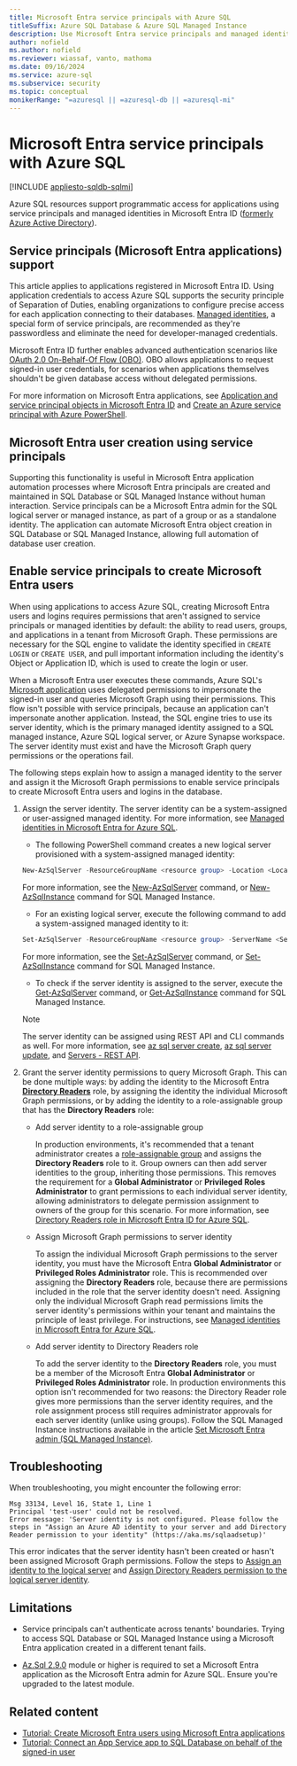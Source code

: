 ```yaml
---
title: Microsoft Entra service principals with Azure SQL
titleSuffix: Azure SQL Database & Azure SQL Managed Instance
description: Use Microsoft Entra service principals and managed identities in Azure SQL Database and Azure SQL Managed Instance
author: nofield
ms.author: nofield
ms.reviewer: wiassaf, vanto, mathoma
ms.date: 09/16/2024
ms.service: azure-sql
ms.subservice: security
ms.topic: conceptual
monikerRange: "=azuresql || =azuresql-db || =azuresql-mi"
---
```


# Microsoft Entra service principals with Azure SQL

[!INCLUDE [appliesto-sqldb-sqlmi](../includes/appliesto-sqldb-sqlmi.md)]

Azure SQL resources support programmatic access for applications using service principals and managed identities in Microsoft Entra ID ([formerly Azure Active Directory](/entra/fundamentals/new-name)).

<a name='service-principal-azure-ad-applications-support'></a>

## Service principals (Microsoft Entra applications) support

This article applies to applications registered in Microsoft Entra ID. Using application credentials to access Azure SQL supports the security principle of Separation of Duties, enabling organizations to configure precise access for each application connecting to their databases. [Managed identities](/entra/identity/managed-identities-azure-resources/overview), a special form of service principals, are recommended as they're passwordless and eliminate the need for developer-managed credentials.

Microsoft Entra ID further enables advanced authentication scenarios like [OAuth 2.0 On-Behalf-Of Flow (OBO)](/entra/identity-platform/v2-oauth2-on-behalf-of-flow). OBO allows applications to request signed-in user credentials, for scenarios when applications themselves shouldn't be given database access without delegated permissions.

For more information on Microsoft Entra applications, see [Application and service principal objects in Microsoft Entra ID](/entra/identity-platform/app-objects-and-service-principals) and [Create an Azure service principal with Azure PowerShell](/powershell/azure/create-azure-service-principal-azureps).

<a name='functionality-of-azure-ad-user-creation-using-service-principals'></a>

## Microsoft Entra user creation using service principals

Supporting this functionality is useful in Microsoft Entra application automation processes where Microsoft Entra principals are created and maintained in SQL Database or SQL Managed Instance without human interaction. Service principals can be a Microsoft Entra admin for the SQL logical server or managed instance, as part of a group or as a standalone identity. The application can automate Microsoft Entra object creation in SQL Database or SQL Managed Instance, allowing full automation of database user creation.

<a name='enable-service-principals-to-create-azure-ad-users'></a>

## Enable service principals to create Microsoft Entra users

When using applications to access Azure SQL, creating Microsoft Entra users and logins requires permissions that aren't assigned to service principals or managed identities by default: the ability to read users, groups, and applications in a tenant from Microsoft Graph. These permissions are necessary for the SQL engine to validate the identity specified in `CREATE LOGIN` or `CREATE USER`, and pull important information including the identity's Object or Application ID, which is used to create the login or user.

When a Microsoft Entra user executes these commands, Azure SQL's [Microsoft application](/troubleshoot/azure/active-directory/verify-first-party-apps-sign-in#application-ids-of-commonly-used-microsoft-applications) uses delegated permissions to impersonate the signed-in user and queries Microsoft Graph using their permissions. This flow isn't possible with service principals, because an application can't impersonate another application. Instead, the SQL engine tries to use its server identity, which is the primary managed identity assigned to a SQL managed instance, Azure SQL logical server, or Azure Synapse workspace. The server identity must exist and have the Microsoft Graph query permissions or the operations fail.

The following steps explain how to assign a managed identity to the server and assign it the Microsoft Graph permissions to enable service principals to create Microsoft Entra users and logins in the database.

1. Assign the server identity. The server identity can be a system-assigned or user-assigned managed identity. For more information, see [Managed identities in Microsoft Entra for Azure SQL](authentication-azure-ad-user-assigned-managed-identity.md).

    - The following PowerShell command creates a new logical server provisioned with a system-assigned managed identity:

    ```powershell
    New-AzSqlServer -ResourceGroupName <resource group> -Location <Location name> -ServerName <Server name> -ServerVersion "12.0" -SqlAdministratorCredentials (Get-Credential) -AssignIdentity
    ```

    For more information, see the [New-AzSqlServer](/powershell/module/az.sql/new-azsqlserver) command, or [New-AzSqlInstance](/powershell/module/az.sql/new-azsqlinstance) command for SQL Managed Instance.

    - For an existing logical server, execute the following command to add a system-assigned managed identity to it:

    ```powershell
    Set-AzSqlServer -ResourceGroupName <resource group> -ServerName <Server name> -AssignIdentity
    ```

    For more information, see the [Set-AzSqlServer](/powershell/module/az.sql/set-azsqlserver) command, or [Set-AzSqlInstance](/powershell/module/az.sql/set-azsqlinstance) command for SQL Managed Instance.

    - To check if the server identity is assigned to the server, execute the [Get-AzSqlServer](/powershell/module/az.sql/get-azsqlserver) command, or [Get-AzSqlInstance](/powershell/module/az.sql/get-azsqlinstance) command for SQL Managed Instance.

    > [!NOTE]  
    > The server identity can be assigned using REST API and CLI commands as well. For more information, see [az sql server create](/cli/azure/sql/server#az-sql-server-create), [az sql server update](/cli/azure/sql/server#az-sql-server-update), and [Servers - REST API](/rest/api/sql/servers).

1. Grant the server identity permissions to query Microsoft Graph. This can be done multiple ways: by adding the identity to the Microsoft Entra [**Directory Readers**](/entra/identity/role-based-access-control/permissions-reference#directory-readers) role, by assigning the identity the individual Microsoft Graph permissions, or by adding the identity to a role-assignable group that has the **Directory Readers** role:

    - Add server identity to a role-assignable group

        In production environments, it's recommended that a tenant administrator creates a [role-assignable group](/entra/identity/role-based-access-control/groups-concept) and assigns the **Directory Readers** role to it. Group owners can then add server identities to the group, inheriting those permissions. This removes the requirement for a **Global Administrator** or **Privileged Roles Administrator** to grant permissions to each individual server identity, allowing administrators to delegate permission assignment to owners of the group for this scenario. For more information, see [Directory Readers role in Microsoft Entra ID for Azure SQL](authentication-aad-directory-readers-role.md).

    - Assign Microsoft Graph permissions to server identity

        To assign the individual Microsoft Graph permissions to the server identity, you must have the Microsoft Entra **Global Administrator** or **Privileged Roles Administrator** role. This is recommended over assigning the **Directory Readers** role, because there are permissions included in the role that the server identity doesn't need. Assigning only the individual Microsoft Graph read permissions limits the server identity's permissions within your tenant and maintains the principle of least privilege. For instructions, see [Managed identities in Microsoft Entra for Azure SQL](authentication-azure-ad-user-assigned-managed-identity.md).

    - Add server identity to Directory Readers role

        To add the server identity to the **Directory Readers** role, you must be a member of the Microsoft Entra **Global Administrator** or **Privileged Roles Administrator** role. In production environments this option isn't recommended for two reasons: the Directory Reader role gives more permissions than the server identity requires, and the role assignment process still requires administrator approvals for each server identity (unlike using groups). Follow the SQL Managed Instance instructions available in the article [Set Microsoft Entra admin (SQL Managed Instance)](authentication-aad-configure.md?tabs=azure-powershell#provision-azure-ad-admin-sql-managed-instance).

## Troubleshooting

When troubleshooting, you might encounter the following error:

```output
Msg 33134, Level 16, State 1, Line 1
Principal 'test-user' could not be resolved.
Error message: 'Server identity is not configured. Please follow the steps in "Assign an Azure AD identity to your server and add Directory Reader permission to your identity" (https://aka.ms/sqlaadsetup)'
```

This error indicates that the server identity hasn't been created or hasn't been assigned Microsoft Graph permissions. Follow the steps to [Assign an identity to the logical server](authentication-aad-service-principal-tutorial.md#assign-an-identity-to-the-logical-server) and [Assign Directory Readers permission to the logical server identity](authentication-aad-service-principal-tutorial.md#add-server-identity-to-directory-readers-role).

## Limitations

- Service principals can't authenticate across tenants' boundaries. Trying to access SQL Database or SQL Managed Instance using a Microsoft Entra application created in a different tenant fails.

- [Az.Sql 2.9.0](https://www.powershellgallery.com/packages/Az.Sql/2.9.0) module or higher is required to set a Microsoft Entra application as the Microsoft Entra admin for Azure SQL. Ensure you're upgraded to the latest module.

## Related content

- [Tutorial: Create Microsoft Entra users using Microsoft Entra applications](authentication-aad-service-principal-tutorial.md)
- [Tutorial: Connect an App Service app to SQL Database on behalf of the signed-in user](/azure/app-service/tutorial-connect-app-access-sql-database-as-user-dotnet)
